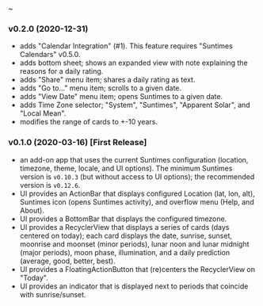 ~

### v0.2.0 (2020-12-31)
* adds "Calendar Integration" (#1). This feature requires "Suntimes Calendars" v0.5.0.
* adds bottom sheet; shows an expanded view with note explaining the reasons for a daily rating.
* adds "Share" menu item; shares a daily rating as text.
* adds "Go to..." menu item; scrolls to a given date.
* adds "View Date" menu item; opens Suntimes to a given date.
* adds Time Zone selector; "System", "Suntimes", "Apparent Solar", and "Local Mean".
* modifies the range of cards to +-10 years.

### v0.1.0 (2020-03-16) [First Release]
* an add-on app that uses the current Suntimes configuration (location, timezone, theme, locale, and UI options). The minimum Suntimes version is `v0.10.3` (but without access to UI options); the recommended version is `v0.12.6`.
* UI provides an ActionBar that displays configured Location (lat, lon, alt), Suntimes icon (opens Suntimes activity), and overflow menu (Help, and About).
* UI provides a BottomBar that displays the configured timezone. 
* UI provides a RecyclerView that displays a series of cards (days centered on today); each card displays the date, sunrise, sunset, moonrise and moonset (minor periods), lunar noon and lunar midnight (major periods), moon phase, illumination, and a daily prediction (average, good, better, best).
* UI provides a FloatingActionButton that (re)centers the RecyclerView on "Today".
* UI provides an indicator that is displayed next to periods that coincide with sunrise/sunset.